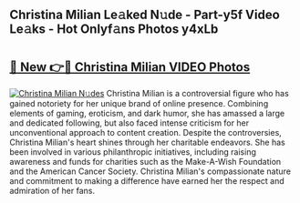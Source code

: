 ## Christina Milian Le𝚊ked N𝚞de - Part-y5f Video Le𝚊ks - Hot Onlyf𝚊ns Photos y4xLb

# <h2><a href="http://ab85670.deff.icu/?id=Christina+Milian">🔗 New 👉🔴 Christina Milian VIDEO Photos</a></h2>

[![Christina Milian N𝚞des](https://i.imgur.com/rIISA9y.gif)](http://ab85670.deff.icu/?id=Christina+Milian)
Christina Milian is a controversial figure who has gained notoriety for her unique brand of online presence. Combining elements of gaming, eroticism, and dark humor, she has amassed a large and dedicated following, but also faced intense criticism for her unconventional approach to content creation. Despite the controversies, Christina Milian's heart shines through her charitable endeavors. She has been involved in various philanthropic initiatives, including raising awareness and funds for charities such as the Make-A-Wish Foundation and the American Cancer Society. Christina Milian's compassionate nature and commitment to making a difference have earned her the respect and admiration of her fans.
